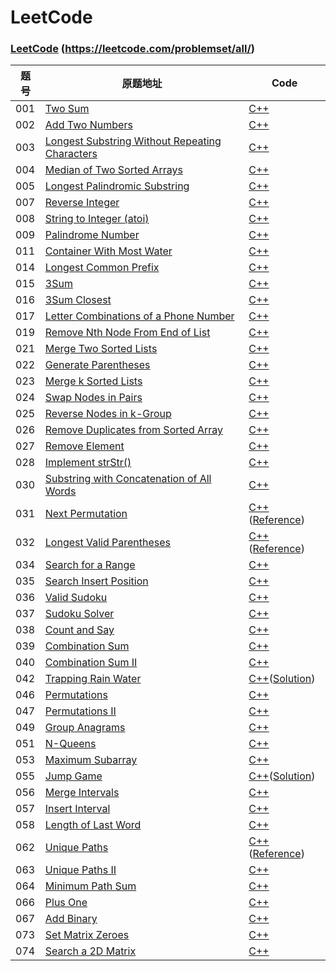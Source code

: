 # LeetCode

### [LeetCode](https://leetcode.com/problemset/all/) (https://leetcode.com/problemset/all/)

|题号|原题地址|Code|
|---|---|---|
|001|[Two Sum](https://leetcode.com/problems/two-sum/description/)|[C++](https://github.com/jerrykcode/LeetCode/blob/master/Algorithms/001.%20Two%20Sum.cpp)|
|002|[Add Two Numbers](https://leetcode.com/problems/add-two-numbers/description/)|[C++](https://github.com/jerrykcode/LeetCode/blob/master/Algorithms/002.%20Add%20Two%20Numbers.cpp)|
|003|[Longest Substring Without Repeating Characters](https://leetcode.com/problems/longest-substring-without-repeating-characters/description/)|[C++](https://github.com/jerrykcode/LeetCode/blob/master/Algorithms/003.%20Longest%20Substring%20Without%20Repeating%20Characters.cpp)|
|004|[Median of Two Sorted Arrays](https://leetcode.com/problems/median-of-two-sorted-arrays/description/)|[C++](https://github.com/jerrykcode/LeetCode/blob/master/Algorithms/004.%20Median%20of%20Two%20Sorted%20Arrays.cpp)|
|005|[Longest Palindromic Substring](https://leetcode.com/problems/longest-palindromic-substring/description/)|[C++](https://github.com/jerrykcode/LeetCode/blob/master/Algorithms/005.%20Longest%20Palindromic%20Substring.cpp)|
|007|[Reverse Integer](https://leetcode.com/problems/reverse-integer/description/)|[C++](https://github.com/jerrykcode/LeetCode/blob/master/Algorithms/007.%20Reverse%20Integer.cpp)|
|008|[String to Integer (atoi)](https://leetcode.com/problems/string-to-integer-atoi/description/)|[C++](https://github.com/jerrykcode/LeetCode/blob/master/Algorithms/008.String%20to%20Integer%20(atoi).cpp)|
|009|[Palindrome Number](https://leetcode.com/problems/palindrome-number/description/)|[C++](https://github.com/jerrykcode/LeetCode/blob/master/Algorithms/009.%20Palindrome%20Number.cpp)|
|011|[Container With Most Water](https://leetcode.com/problems/container-with-most-water/description/)|[C++](https://github.com/jerrykcode/LeetCode/blob/master/Algorithms/011.%20Container%20With%20Most%20Water.cpp)|
|014|[Longest Common Prefix](https://leetcode.com/problems/longest-common-prefix/description/)|[C++](https://github.com/jerrykcode/LeetCode/blob/master/Algorithms/014.%20Longest%20Common%20Prefix.cpp)|
|015|[3Sum](https://leetcode.com/problems/3sum/description/)|[C++](https://github.com/jerrykcode/LeetCode/blob/master/Algorithms/015.%203Sum.cpp)|
|016|[3Sum Closest](https://leetcode.com/problems/3sum-closest/description/)|[C++](https://github.com/jerrykcode/LeetCode/blob/master/Algorithms/016.%203Sum%20Closest.cpp)|
|017|[Letter Combinations of a Phone Number](https://leetcode.com/problems/letter-combinations-of-a-phone-number/description/)|[C++](https://github.com/jerrykcode/LeetCode/blob/master/Algorithms/017.%20Letter%20Combinations%20of%20a%20Phone%20Number.cpp)|
|019|[Remove Nth Node From End of List](https://leetcode.com/problems/remove-nth-node-from-end-of-list/description/)|[C++](https://github.com/jerrykcode/LeetCode/blob/master/Algorithms/019.%20Remove%20Nth%20Node%20From%20End%20of%20List.cpp)|
|021|[Merge Two Sorted Lists](https://leetcode.com/problems/merge-two-sorted-lists/description/)|[C++](https://github.com/jerrykcode/LeetCode/blob/master/Algorithms/021.%20Merge%20Two%20Sorted%20Lists.cpp)|
|022|[Generate Parentheses](https://leetcode.com/problems/generate-parentheses/description/)|[C++](https://github.com/jerrykcode/LeetCode/blob/master/Algorithms/022.%20Generate%20Parentheses.cpp)|
|023|[Merge k Sorted Lists](https://leetcode.com/problems/merge-k-sorted-lists/description/)|[C++](https://github.com/jerrykcode/LeetCode/blob/master/Algorithms/023.%20Merge%20k%20Sorted%20Lists.cpp)|
|024|[Swap Nodes in Pairs](https://leetcode.com/problems/swap-nodes-in-pairs/description/)|[C++](https://github.com/jerrykcode/LeetCode/blob/master/Algorithms/024.%20Swap%20Nodes%20in%20Pairs.cpp)|
|025|[Reverse Nodes in k-Group](https://leetcode.com/problems/reverse-nodes-in-k-group/description/)|[C++](https://github.com/jerrykcode/LeetCode/blob/master/Algorithms/025.%20Reverse%20Nodes%20in%20k-Group.cpp)|
|026|[Remove Duplicates from Sorted Array](https://leetcode.com/problems/remove-duplicates-from-sorted-array/description/)|[C++](https://github.com/jerrykcode/LeetCode/blob/master/Algorithms/026.%20Remove%20Duplicates%20from%20Sorted%20Array.cpp)|
|027|[Remove Element](https://leetcode.com/problems/remove-element/description/)|[C++](https://github.com/jerrykcode/LeetCode/blob/master/Algorithms/027.%20Remove%20Element.cpp)|
|028|[Implement strStr()](https://leetcode.com/problems/implement-strstr/description/)|[C++](https://github.com/jerrykcode/LeetCode/blob/master/Algorithms/028.%20Implement%20strStr().cpp)|
|030|[Substring with Concatenation of All Words](https://leetcode.com/problems/substring-with-concatenation-of-all-words/description/)|[C++](https://github.com/jerrykcode/LeetCode/blob/master/Algorithms/030.%20Substring%20with%20Concatenation%20of%20All%20Words.cpp)|
|031|[Next Permutation](https://leetcode.com/problems/next-permutation/description/)|[C++](https://github.com/jerrykcode/LeetCode/blob/master/Algorithms/031.%20Next%20Permutation%20.cpp)([Reference](https://leetcode.com/problems/next-permutation/solution/))|
|032|[Longest Valid Parentheses](https://leetcode.com/problems/longest-valid-parentheses/description/)|[C++](https://github.com/jerrykcode/LeetCode/blob/master/Algorithms/032.%20Longest%20Valid%20Parentheses.cpp)([Reference](https://leetcode.com/problems/longest-valid-parentheses/solution/))|
|034|[Search for a Range](https://leetcode.com/problems/search-for-a-range/description/)|[C++](https://github.com/jerrykcode/LeetCode/blob/master/Algorithms/034.%20Search%20for%20a%20Range.cpp)|
|035|[Search Insert Position](https://leetcode.com/problems/search-insert-position/description/)|[C++](https://github.com/jerrykcode/LeetCode/blob/master/Algorithms/035.%20Search%20Insert%20Position.cpp)|
|036|[Valid Sudoku](https://leetcode.com/problems/valid-sudoku/description/)|[C++](https://github.com/jerrykcode/LeetCode/blob/master/Algorithms/036.%20Valid%20Sudoku.cpp)|
|037|[Sudoku Solver](https://leetcode.com/problems/sudoku-solver/description/)|[C++](https://github.com/jerrykcode/LeetCode/blob/master/Algorithms/037.%20Sudoku%20Solver.cpp)|
|038|[Count and Say](https://leetcode.com/problems/count-and-say/description/)|[C++](https://github.com/jerrykcode/LeetCode/blob/master/Algorithms/038.%20Count%20and%20Say.cpp)|
|039|[Combination Sum](https://leetcode.com/problems/combination-sum/description/)|[C++](https://github.com/jerrykcode/LeetCode/blob/master/Algorithms/039.%20Combination%20Sum.cpp)|
|040|[Combination Sum II](https://leetcode.com/problems/combination-sum-ii/description/)|[C++](https://github.com/jerrykcode/LeetCode/blob/master/Algorithms/040.%20Combination%20Sum%20II.cpp)|
|042|[Trapping Rain Water](https://leetcode.com/problems/trapping-rain-water/description/)|[C++](https://github.com/jerrykcode/LeetCode/blob/master/Algorithms/042.%20Trapping%20Rain%20Water.cpp)([Solution](https://leetcode.com/problems/trapping-rain-water/discuss/143199/Simple-C++-O(n)-time-solution))|
|046|[Permutations](https://leetcode.com/problems/permutations/description/)|[C++](https://github.com/jerrykcode/LeetCode/blob/master/Algorithms/046.%20Permutations.cpp)|
|047|[Permutations II](https://leetcode.com/problems/permutations-ii/description/)|[C++](https://github.com/jerrykcode/LeetCode/blob/master/Algorithms/047.%20Permutations%20II.cpp)|
|049|[Group Anagrams](https://leetcode.com/problems/group-anagrams/description/)|[C++](https://github.com/jerrykcode/LeetCode/blob/master/Algorithms/049.%20Group%20Anagrams.cpp)|
|051|[N-Queens](https://leetcode.com/problems/n-queens/description/)|[C++](https://github.com/jerrykcode/LeetCode/blob/master/Algorithms/051.%20N-Queens.cpp)|
|053|[Maximum Subarray](https://leetcode.com/problems/maximum-subarray/description/)|[C++](https://github.com/jerrykcode/LeetCode/blob/master/Algorithms/053.%20Maximum%20Subarray.cpp)|
|055|[Jump Game](https://leetcode.com/problems/jump-game/description/)|[C++](https://github.com/jerrykcode/LeetCode/blob/master/Algorithms/055.%20Jump%20Game.cpp)([Solution](https://leetcode.com/problems/jump-game/discuss/144112/C++-O(n)-Solution))|
|056|[Merge Intervals](https://leetcode.com/problems/merge-intervals/description/)|[C++](https://github.com/jerrykcode/LeetCode/blob/master/Algorithms/056.%20Merge%20Intervals.cpp)|
|057|[Insert Interval](https://leetcode.com/problems/insert-interval/description/)|[C++](https://github.com/jerrykcode/LeetCode/blob/master/Algorithms/057.%20Insert%20Interval.cpp)|
|058|[Length of Last Word](https://leetcode.com/problems/length-of-last-word/description/)|[C++](https://github.com/jerrykcode/LeetCode/blob/master/Algorithms/058.%20Length%20of%20Last%20Word.cpp)|
|062|[Unique Paths](https://leetcode.com/problems/unique-paths/description/)|[C++](https://github.com/jerrykcode/LeetCode/blob/master/Algorithms/062.%20Unique%20Paths.cpp)([Reference](https://leetcode.com/problems/unique-paths/discuss/156504/Simple-Java-DP-solution))|
|063|[Unique Paths II](https://leetcode.com/problems/unique-paths-ii/description/)|[C++](https://github.com/jerrykcode/LeetCode/blob/master/Algorithms/063.%20Unique%20Paths%20II.cpp)|
|064|[Minimum Path Sum](https://leetcode.com/problems/minimum-path-sum/description/)|[C++](https://github.com/jerrykcode/LeetCode/blob/master/Algorithms/064.%20Minimum%20Path%20Sum.cpp)|
|066|[Plus One](https://leetcode.com/problems/plus-one/description/)|[C++](https://github.com/jerrykcode/LeetCode/blob/master/Algorithms/066.%20Plus%20One.cpp)|
|067|[Add Binary](https://leetcode.com/problems/add-binary/description/)|[C++](https://github.com/jerrykcode/LeetCode/blob/master/Algorithms/067%20Add%20Binary.cpp)|
|073|[Set Matrix Zeroes](https://leetcode.com/problems/set-matrix-zeroes/description/)|[C++](https://github.com/jerrykcode/LeetCode/blob/master/Algorithms/073.%20Set%20Matrix%20Zeroes.cpp)|
|074|[Search a 2D Matrix](https://leetcode.com/problems/search-a-2d-matrix/description/)|[C++](https://github.com/jerrykcode/LeetCode/blob/master/Algorithms/074.%20Search%20a%202D%20Matrix.cpp)|
